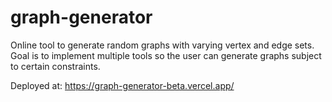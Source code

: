 # graph-generator
Online tool to generate random graphs with varying vertex and edge sets. 
Goal is to implement multiple tools so the user can generate graphs subject to certain constraints.

Deployed at:
https://graph-generator-beta.vercel.app/
